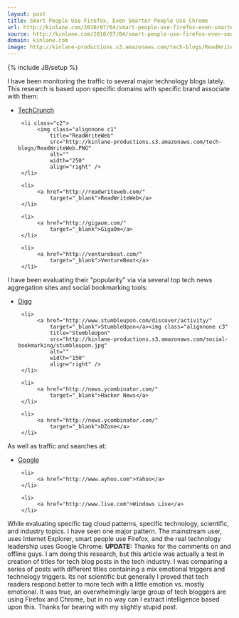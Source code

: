 ```yaml
---
layout: post
title: Smart People Use Firefox, Even Smarter People Use Chrome
url: http://kinlane.com/2010/07/04/smart-people-use-firefox-even-smarter-people-use-chrome/
source: http://kinlane.com/2010/07/04/smart-people-use-firefox-even-smarter-people-use-chrome/
domain: kinlane.com
image: http://kinlane-productions.s3.amazonaws.com/tech-blogs/ReadWriteWeb.PNG
---
```

{% include JB/setup %}<p>
     I have been monitoring the traffic to several major technology blogs lately. This research is based upon specific domains with specific brand associate with them:
</p>

<ul class="mainlist">
     <li>
          <a href="http://techcrunch.com/"
              target="_blank">TechCrunch</a>
     </li>

     <li class="c2">
          <img class="alignnone c1"
              title="ReadWriteWeb"
              src="http://kinlane-productions.s3.amazonaws.com/tech-blogs/ReadWriteWeb.PNG"
              alt=""
              width="250"
              align="right" />
     </li>

     <li>
          <a href="http://readwriteweb.com/"
              target="_blank">ReadWriteWeb</a>
     </li>

     <li>
          <a href="http://gigaom.com/"
              target="_blank">GigaOm</a>
     </li>

     <li>
          <a href="http://venturebeat.com/"
              target="_blank">VentureBeat</a>
     </li>
</ul>

<p>
     I have been evaluating their "popularity" via via several top tech news aggregation sites and social bookmarking tools:
</p>

<ul class="mainlist">
     <li>
          <a href="http://www.digg.com">Digg</a>
     </li>

     <li>
          <a href="http://www.stumbleupon.com/discover/activity/"
              target="_blank">StumbleUpon</a><img class="alignnone c3"
              title="StumbleUpon"
              src="http://kinlane-productions.s3.amazonaws.com/social-bookmarking/stumbleupon.jpg"
              alt=""
              width="150"
              align="right" />
     </li>

     <li>
          <a href="http://news.ycombinator.com/"
              target="_blank">Hacker News</a>
     </li>

     <li>
          <a href="http://news.ycombinator.com/"
              target="_blank">DZone</a>
     </li>
</ul>

<p>
     As well as traffic and searches at:
</p>

<ul class="mainlist">
     <li>
          <a href="http://www.google.com">Google</a>
     </li>

     <li>
          <a href="http://www.ayhoo.com">Yahoo</a>
     </li>

     <li>
          <a href="http://www.live.com">Windows Live</a>
     </li>
</ul>

<p>
     While evaluating specific tag cloud patterns, specific technology, scientific, and industry topics. I have seen one major pattern. The mainstream user, uses Internet Explorer, smart people use Firefox, and the real technology leadership uses Google Chrome. <strong>UPDATE:</strong> Thanks for the comments on and offline guys. I am doing this research, but this article was actually a test in creation of titles for tech blog posts in the tech industry. I was comparing a series of posts with different titles containing a mix emotional triggers and technology triggers. Its not scientific but generally I proved that tech readers respond better to more tech with a little emotion vs. mostly emotional. It was true, an overwhelmingly large group of tech bloggers are using Firefox and Chrome, but in no way can I extract intelligence based upon this. Thanks for bearing with my slightly stupid post.
</p>